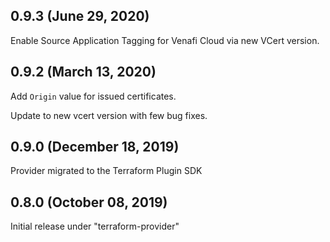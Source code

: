 ## 0.9.3 (June 29, 2020)

Enable Source Application Tagging for Venafi Cloud via new VCert version.

## 0.9.2 (March 13, 2020)

Add `Origin` value for issued certificates.

Update to new vcert version with few bug fixes.

## 0.9.0 (December 18, 2019)

Provider migrated to the Terraform Plugin SDK

## 0.8.0 (October 08, 2019)

Initial release under "terraform-provider"
